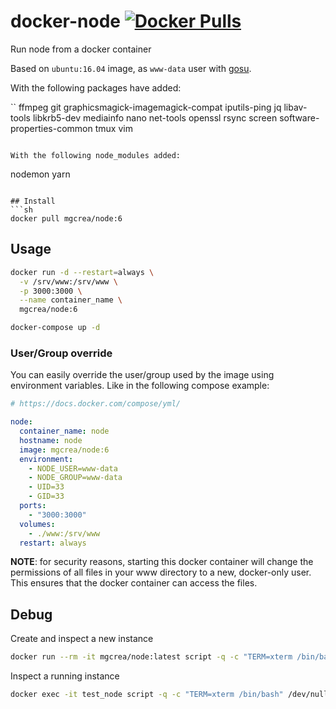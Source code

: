 # docker-node [![Docker Pulls](https://img.shields.io/docker/pulls/mgcrea/node.svg)](https://registry.hub.docker.com/u/mgcrea/node/)

Run node from a docker container

Based on `ubuntu:16.04` image, as `www-data` user with [gosu](https://github.com/tianon/gosu).

With the following packages have added:

``
ffmpeg
git
graphicsmagick-imagemagick-compat
iputils-ping
jq
libav-tools
libkrb5-dev
mediainfo
nano
net-tools
openssl
rsync
screen
software-properties-common
tmux
vim
```

With the following node_modules added:

```
nodemon
yarn
```

## Install
```sh
docker pull mgcrea/node:6
```

## Usage

```sh
docker run -d --restart=always \
  -v /srv/www:/srv/www \
  -p 3000:3000 \
  --name container_name \
  mgcrea/node:6
```

```sh
docker-compose up -d
```

### User/Group override

You can easily override the user/group used by the image using environment variables. Like in the following compose example:

```yaml
# https://docs.docker.com/compose/yml/

node:
  container_name: node
  hostname: node
  image: mgcrea/node:6
  environment:
    - NODE_USER=www-data
    - NODE_GROUP=www-data
    - UID=33
    - GID=33
  ports:
    - "3000:3000"
  volumes:
    - ./www:/srv/www
  restart: always
```

**NOTE**: for security reasons, starting this docker container will change the permissions of all files in your www directory to a new, docker-only user. This ensures that the docker container can access the files.

## Debug

Create and inspect a new instance

```sh
docker run --rm -it mgcrea/node:latest script -q -c "TERM=xterm /bin/bash" /dev/null
```

Inspect a running instance

```sh
docker exec -it test_node script -q -c "TERM=xterm /bin/bash" /dev/null
```
